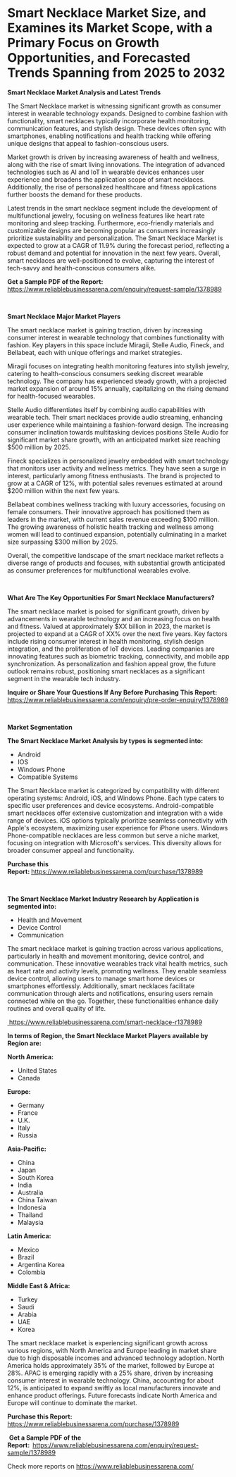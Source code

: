 <p><h1>Smart Necklace Market Size, and Examines its Market Scope, with a Primary Focus on Growth Opportunities, and Forecasted Trends Spanning from 2025 to 2032</h1></p><p><strong>Smart Necklace Market Analysis and Latest Trends</strong></p>
<p><p>The Smart Necklace market is witnessing significant growth as consumer interest in wearable technology expands. Designed to combine fashion with functionality, smart necklaces typically incorporate health monitoring, communication features, and stylish design. These devices often sync with smartphones, enabling notifications and health tracking while offering unique designs that appeal to fashion-conscious users.</p><p>Market growth is driven by increasing awareness of health and wellness, along with the rise of smart living innovations. The integration of advanced technologies such as AI and IoT in wearable devices enhances user experience and broadens the application scope of smart necklaces. Additionally, the rise of personalized healthcare and fitness applications further boosts the demand for these products.</p><p>Latest trends in the smart necklace segment include the development of multifunctional jewelry, focusing on wellness features like heart rate monitoring and sleep tracking. Furthermore, eco-friendly materials and customizable designs are becoming popular as consumers increasingly prioritize sustainability and personalization. The Smart Necklace Market is expected to grow at a CAGR of 11.9% during the forecast period, reflecting a robust demand and potential for innovation in the next few years. Overall, smart necklaces are well-positioned to evolve, capturing the interest of tech-savvy and health-conscious consumers alike.</p></p>
<p><strong>Get a Sample PDF of the Report:&nbsp;</strong> <a href="https://www.reliablebusinessarena.com/enquiry/request-sample/1378989?utm_campaign=2532&utm_medium=2&utm_source=Github&utm_content=ia&utm_term=04042025&utm_id=smart-necklace">https://www.reliablebusinessarena.com/enquiry/request-sample/1378989</a></p>
<p>&nbsp;</p>
<p><strong>Smart Necklace Major Market Players</strong></p>
<p><p>The smart necklace market is gaining traction, driven by increasing consumer interest in wearable technology that combines functionality with fashion. Key players in this space include Miragii, Stelle Audio, Fineck, and Bellabeat, each with unique offerings and market strategies.</p><p>Miragii focuses on integrating health monitoring features into stylish jewelry, catering to health-conscious consumers seeking discreet wearable technology. The company has experienced steady growth, with a projected market expansion of around 15% annually, capitalizing on the rising demand for health-focused wearables.</p><p>Stelle Audio differentiates itself by combining audio capabilities with wearable tech. Their smart necklaces provide audio streaming, enhancing user experience while maintaining a fashion-forward design. The increasing consumer inclination towards multitasking devices positions Stelle Audio for significant market share growth, with an anticipated market size reaching $500 million by 2025.</p><p>Fineck specializes in personalized jewelry embedded with smart technology that monitors user activity and wellness metrics. They have seen a surge in interest, particularly among fitness enthusiasts. The brand is projected to grow at a CAGR of 12%, with potential sales revenues estimated at around $200 million within the next few years.</p><p>Bellabeat combines wellness tracking with luxury accessories, focusing on female consumers. Their innovative approach has positioned them as leaders in the market, with current sales revenue exceeding $100 million. The growing awareness of holistic health tracking and wellness among women will lead to continued expansion, potentially culminating in a market size surpassing $300 million by 2025.</p><p>Overall, the competitive landscape of the smart necklace market reflects a diverse range of products and focuses, with substantial growth anticipated as consumer preferences for multifunctional wearables evolve.</p></p>
<p>&nbsp;</p>
<p><strong>What Are The Key Opportunities For Smart Necklace Manufacturers?</strong></p>
<p><p>The smart necklace market is poised for significant growth, driven by advancements in wearable technology and an increasing focus on health and fitness. Valued at approximately $XX billion in 2023, the market is projected to expand at a CAGR of XX% over the next five years. Key factors include rising consumer interest in health monitoring, stylish design integration, and the proliferation of IoT devices. Leading companies are innovating features such as biometric tracking, connectivity, and mobile app synchronization. As personalization and fashion appeal grow, the future outlook remains robust, positioning smart necklaces as a significant segment in the wearable tech industry.</p></p>
<p><strong>Inquire or Share Your Questions If Any Before Purchasing This Report:</strong> <a href="https://www.reliablebusinessarena.com/enquiry/pre-order-enquiry/1378989?utm_campaign=2532&utm_medium=2&utm_source=Github&utm_content=ia&utm_term=04042025&utm_id=smart-necklace">https://www.reliablebusinessarena.com/enquiry/pre-order-enquiry/1378989</a></p>
<p>&nbsp;</p>
<p><strong>Market Segmentation</strong></p>
<p><strong>The Smart Necklace Market Analysis by types is segmented into:</strong></p>
<p><ul><li>Android</li><li>IOS</li><li>Windows Phone</li><li>Compatible Systems</li></ul></p>
<p><p>The Smart Necklace market is categorized by compatibility with different operating systems: Android, iOS, and Windows Phone. Each type caters to specific user preferences and device ecosystems. Android-compatible smart necklaces offer extensive customization and integration with a wide range of devices. iOS options typically prioritize seamless connectivity with Apple's ecosystem, maximizing user experience for iPhone users. Windows Phone-compatible necklaces are less common but serve a niche market, focusing on integration with Microsoft's services. This diversity allows for broader consumer appeal and functionality.</p></p>
<p><strong>Purchase this Report:&nbsp;</strong><a href="https://www.reliablebusinessarena.com/purchase/1378989?utm_campaign=2532&utm_medium=2&utm_source=Github&utm_content=ia&utm_term=04042025&utm_id=smart-necklace">https://www.reliablebusinessarena.com/purchase/1378989</a></p>
<p>&nbsp;</p>
<p><strong>The Smart Necklace Market Industry Research by Application is segmented into:</strong></p>
<p><ul><li>Health and Movement</li><li>Device Control</li><li>Communication</li></ul></p>
<p><p>The smart necklace market is gaining traction across various applications, particularly in health and movement monitoring, device control, and communication. These innovative wearables track vital health metrics, such as heart rate and activity levels, promoting wellness. They enable seamless device control, allowing users to manage smart home devices or smartphones effortlessly. Additionally, smart necklaces facilitate communication through alerts and notifications, ensuring users remain connected while on the go. Together, these functionalities enhance daily routines and overall quality of life.</p></p>
<p><a href="https://www.reliablebusinessarena.com/smart-necklace-r1378989?utm_campaign=2532&utm_medium=2&utm_source=Github&utm_content=ia&utm_term=04042025&utm_id=smart-necklace">&nbsp;https://www.reliablebusinessarena.com/smart-necklace-r1378989</a></p>
<p><strong>In terms of Region, the Smart Necklace Market Players available by Region are:</strong></p>
<p>
    <p> <strong> North America: </strong>
        <ul>
            <li>United States</li>
            <li>Canada</li>
        </ul>
        </p> 
    <p> <strong> Europe: </strong>
        <ul>
            <li>Germany</li>
            <li>France</li>
            <li>U.K.</li>
            <li>Italy</li>
            <li>Russia</li>
        </ul>
        </p> 
    <p> <strong> Asia-Pacific: </strong>
        <ul>
            <li>China</li>
            <li>Japan</li>
            <li>South Korea</li>
            <li>India</li>
            <li>Australia</li>
            <li>China Taiwan</li>
            <li>Indonesia</li>
            <li>Thailand</li>
            <li>Malaysia</li>
        </ul>
        </p> 
    <p> <strong> Latin America: </strong>
        <ul>
            <li>Mexico</li>
            <li>Brazil</li>
            <li>Argentina Korea</li>
            <li>Colombia</li>
        </ul>
        </p> 
    <p> <strong> Middle East & Africa: </strong>
        <ul>
            <li>Turkey</li>
            <li>Saudi</li>
            <li>Arabia</li>
            <li>UAE</li>
            <li>Korea</li>
        </ul>
    </p>
    </p>
<p><p>The smart necklace market is experiencing significant growth across various regions, with North America and Europe leading in market share due to high disposable incomes and advanced technology adoption. North America holds approximately 35% of the market, followed by Europe at 28%. APAC is emerging rapidly with a 25% share, driven by increasing consumer interest in wearable technology. China, accounting for about 12%, is anticipated to expand swiftly as local manufacturers innovate and enhance product offerings. Future forecasts indicate North America and Europe will continue to dominate the market.</p></p>
<p><strong>Purchase this Report: </strong><a href="https://www.reliablebusinessarena.com/purchase/1378989?utm_campaign=2532&utm_medium=2&utm_source=Github&utm_content=ia&utm_term=04042025&utm_id=smart-necklace">https://www.reliablebusinessarena.com/purchase/1378989</a></p>
<p>&nbsp;<strong>Get a Sample PDF of the Report:&nbsp;&nbsp;</strong><a href="https://www.reliablebusinessarena.com/enquiry/request-sample/1378989?utm_campaign=2532&utm_medium=2&utm_source=Github&utm_content=ia&utm_term=04042025&utm_id=smart-necklace">https://www.reliablebusinessarena.com/enquiry/request-sample/1378989</a></p>
<p><strong></strong></p>
<p>Check more reports on <a href="https://www.reliablebusinessarena.com/?utm_campaign=2532&utm_medium=2&utm_source=Github&utm_content=ia&utm_term=04042025&utm_id=smart-necklace">https://www.reliablebusinessarena.com/</a></p>